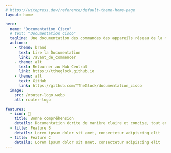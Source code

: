 ```yaml
---
# https://vitepress.dev/reference/default-theme-home-page
layout: home

hero:
  name: "Documentation Cisco"
  # text: "Documentation Cisco"
  tagline: Une documentation des commandes des appareils réseau de la marque Cisco
  actions:
    - theme: brand
      text: Lire la Documentation
      link: /avant_de_commencer
    - theme: alt
      text: Retourner au Hub Central
      link: https://ttheglock.github.io
    - theme: alt
      text: GitHub
      link: https://github.com/TTheGlock/documentation_cisco
  image:
    src: /router-logo.webp
    alt: router-logo

features:
  - icon: 📝
    title: Bonne compréhension
    details: Documentation écrite de manière claire et concise, tout en abordant la plupart des thèmes
  - title: Feature B
    details: Lorem ipsum dolor sit amet, consectetur adipiscing elit
  - title: Feature C
    details: Lorem ipsum dolor sit amet, consectetur adipiscing elit
---
```


